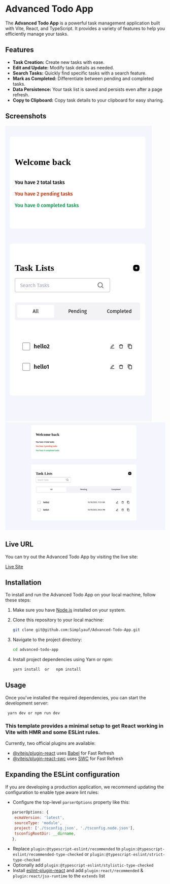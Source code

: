
# Advanced Todo App

The **Advanced Todo App** is a powerful task management application built with Vite, React, and TypeScript. It provides a variety of features to help you efficiently manage your tasks.

## Features

- **Task Creation:** Create new tasks with ease.
- **Edit and Update:** Modify task details as needed.
- **Search Tasks:** Quickly find specific tasks with a search feature.
- **Mark as Completed:** Differentiate between pending and completed tasks.
- **Data Persistence:** Your task list is saved and persists even after a page refresh.
- **Copy to Clipboard:** Copy task details to your clipboard for easy sharing.

  
## Screenshots

![App Screenshot 1](./public/screenshot1.png)
![App Screenshot 2](./public/screenshot2.png)

## Live URL

You can try out the Advanced Todo App by visiting the live site:

[Live Site](https://advanced-todo-app-ten.vercel.app/)

## Installation

To install and run the Advanced Todo App on your local machine, follow these steps:

1. Make sure you have [Node.js](https://nodejs.org/) installed on your system.

2. Clone this repository to your local machine:

   ```bash
   git clone git@github.com:Simplyauf/Advanced-Todo-App.git

3. Navigate to the project directory:
   
   ```bash
   cd advanced-todo-app
4. Install project dependencies using Yarn  or npm:
   
     ```bash
   yarn install  or   npm install

## Usage

Once you've installed the required dependencies, you can start the development server:

     yarn dev or npm run dev

### This template provides a minimal setup to get React working in Vite with HMR and some ESLint rules.

Currently, two official plugins are available:

- [@vitejs/plugin-react](https://github.com/vitejs/vite-plugin-react/blob/main/packages/plugin-react/README.md) uses [Babel](https://babeljs.io/) for Fast Refresh
- [@vitejs/plugin-react-swc](https://github.com/vitejs/vite-plugin-react-swc) uses [SWC](https://swc.rs/) for Fast Refresh

## Expanding the ESLint configuration

If you are developing a production application, we recommend updating the configuration to enable type aware lint rules:

- Configure the top-level `parserOptions` property like this:

```js
   parserOptions: {
    ecmaVersion: 'latest',
    sourceType: 'module',
    project: ['./tsconfig.json', './tsconfig.node.json'],
    tsconfigRootDir: __dirname,
   },
```

- Replace `plugin:@typescript-eslint/recommended` to `plugin:@typescript-eslint/recommended-type-checked` or `plugin:@typescript-eslint/strict-type-checked`
- Optionally add `plugin:@typescript-eslint/stylistic-type-checked`
- Install [eslint-plugin-react](https://github.com/jsx-eslint/eslint-plugin-react) and add `plugin:react/recommended` & `plugin:react/jsx-runtime` to the `extends` list

